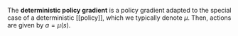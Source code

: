 The **deterministic policy gradient** is a policy gradient adapted to the special case of a deterministic [[policy]], which we typically denote $\mu$. Then, actions are given by $a = \mu(s)$.